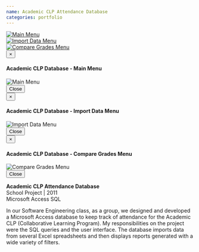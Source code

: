 ```yaml
---
name: Academic CLP Attendance Database
categories: portfolio
---
```


<div class="row">
  <div class="col-xs-6 col-md-3">
    <a href="#" class="thumbnail" data-toggle="modal" data-target="#modal1">
      <img src="{{ site.url }}/assets/images/academic_clp_screenshot1.png" alt="Main Menu">
    </a>
  </div>
  <div class="col-xs-6 col-md-3">
    <a href="#" class="thumbnail" data-toggle="modal" data-target="#modal2">
      <img src="{{ site.url }}/assets/images/academic_clp_screenshot2.png" alt="Import Data Menu">
    </a>
  </div>
  <div class="col-xs-6 col-md-3">
    <a href="#" class="thumbnail" data-toggle="modal" data-target="#modal3">
      <img src="{{ site.url }}/assets/images/academic_clp_screenshot3.png" alt="Compare Grades Menu">
    </a>
  </div>
</div>

<!-- Modal 1 -->
<div class="modal fade" id="modal1" tabindex="-1" role="dialog" aria-labelledby="myModalLabel">
  <div class="modal-dialog" role="document">
    <div class="modal-content">
      <div class="modal-header">
        <button type="button" class="close" data-dismiss="modal" aria-label="Close"><span aria-hidden="true">&times;</span></button>
        <h4 class="modal-title" id="myModalLabel">Academic CLP Database - Main Menu</h4>
      </div>
      <div class="modal-body">
        <img src="{{ site.url }}/assets/images/academic_clp_screenshot1.png" alt="Main Menu">
      </div>
      <div class="modal-footer">
        <button type="button" class="btn btn-default" data-dismiss="modal">Close</button>
      </div>
    </div>
  </div>
</div>

<!-- Modal 2 -->
<div class="modal fade" id="modal2" tabindex="-1" role="dialog" aria-labelledby="myModalLabel">
  <div class="modal-dialog" role="document">
    <div class="modal-content">
      <div class="modal-header">
        <button type="button" class="close" data-dismiss="modal" aria-label="Close"><span aria-hidden="true">&times;</span></button>
        <h4 class="modal-title" id="myModalLabel">Academic CLP Database - Import Data Menu</h4>
      </div>
      <div class="modal-body">
        <img src="{{ site.url }}/assets/images/academic_clp_screenshot2.png" alt="Import Data Menu">
      </div>
      <div class="modal-footer">
        <button type="button" class="btn btn-default" data-dismiss="modal">Close</button>
      </div>
    </div>
  </div>
</div>

<!-- Modal 3 -->
<div class="modal fade" id="modal3" tabindex="-1" role="dialog" aria-labelledby="myModalLabel">
  <div class="modal-dialog" role="document">
    <div class="modal-content">
      <div class="modal-header">
        <button type="button" class="close" data-dismiss="modal" aria-label="Close"><span aria-hidden="true">&times;</span></button>
        <h4 class="modal-title" id="myModalLabel">Academic CLP Database - Compare Grades Menu</h4>
      </div>
      <div class="modal-body">
        <img src="{{ site.url }}/assets/images/academic_clp_screenshot3.png" alt="Compare Grades Menu">
      </div>
      <div class="modal-footer">
        <button type="button" class="btn btn-default" data-dismiss="modal">Close</button>
      </div>
    </div>
  </div>
</div>

**Academic CLP Attendance Database** <br />
School Project | 2011<br />
<span class="label label-danger">Microsoft Access</span>
<span class="label label-danger">SQL</span><br />

In our Software Engineering class, as a group, we designed and developed a
Microsoft Access database to keep track of attendance for the Academic CLP (Collaborative Learning Program).
My responsibilities on the project were the SQL queries and the user interface. The
database imports data from several Excel spreadsheets and then displays reports
generated with a wide variety of filters.
